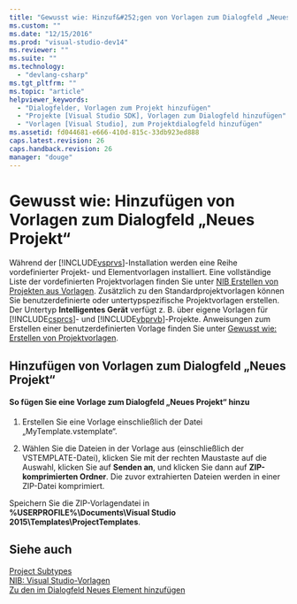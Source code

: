 ```yaml
---
title: "Gewusst wie: Hinzuf&#252;gen von Vorlagen zum Dialogfeld „Neues Projekt“ | Microsoft Docs"
ms.custom: ""
ms.date: "12/15/2016"
ms.prod: "visual-studio-dev14"
ms.reviewer: ""
ms.suite: ""
ms.technology: 
  - "devlang-csharp"
ms.tgt_pltfrm: ""
ms.topic: "article"
helpviewer_keywords: 
  - "Dialogfelder, Vorlagen zum Projekt hinzufügen"
  - "Projekte [Visual Studio SDK], Vorlagen zum Dialogfeld hinzufügen"
  - "Vorlagen [Visual Studio], zum Projektdialogfeld hinzufügen"
ms.assetid: fd044681-e666-410d-815c-33db923ed888
caps.latest.revision: 26
caps.handback.revision: 26
manager: "douge"
---
```

# Gewusst wie: Hinzuf&#252;gen von Vorlagen zum Dialogfeld „Neues Projekt“
Während der [!INCLUDE[vsprvs](../code-quality/includes/vsprvs_md.md)]\-Installation werden eine Reihe vordefinierter Projekt\- und Elementvorlagen installiert. Eine vollständige Liste der vordefinierten Projektvorlagen finden Sie unter [NIB Erstellen von Projekten aus Vorlagen](http://msdn.microsoft.com/de-de/7c36d86a-6b79-4480-8228-0f925f1204b2). Zusätzlich zu den Standardprojektvorlagen können Sie benutzerdefinierte oder untertypspezifische Projektvorlagen erstellen. Der Untertyp **Intelligentes Gerät** verfügt z. B. über eigene Vorlagen für [!INCLUDE[csprcs](../data-tools/includes/csprcs_md.md)]\- und [!INCLUDE[vbprvb](../code-quality/includes/vbprvb_md.md)]\-Projekte. Anweisungen zum Erstellen einer benutzerdefinierten Vorlage finden Sie unter [Gewusst wie: Erstellen von Projektvorlagen](../ide/how-to-create-project-templates.md).  
  
## Hinzufügen von Vorlagen zum Dialogfeld „Neues Projekt“  
  
#### So fügen Sie eine Vorlage zum Dialogfeld „Neues Projekt“ hinzu  
  
1.  Erstellen Sie eine Vorlage einschließlich der Datei „MyTemplate.vstemplate“.  
  
2.  Wählen Sie die Dateien in der Vorlage aus \(einschließlich der VSTEMPLATE\-Datei\), klicken Sie mit der rechten Maustaste auf die Auswahl, klicken Sie auf **Senden an**, und klicken Sie dann auf **ZIP\-komprimierten Ordner**. Die zuvor extrahierten Dateien werden in einer ZIP\-Datei komprimiert.  
  
 Speichern Sie die ZIP\-Vorlagendatei in **%USERPROFILE%\\Documents\\Visual Studio 2015\\Templates\\ProjectTemplates**.  
  
## Siehe auch  
 [Project Subtypes](d235b47b-cf11-4d47-a63f-e33d9d16105d2044a030-0795-4940-bd65-a6e44de98a0f)   
 [NIB: Visual Studio\-Vorlagen](http://msdn.microsoft.com/de-de/141fccaa-d68f-4155-822b-27f35dd94041)   
 [Zu den im Dialogfeld Neues Element hinzufügen](../extensibility/internals/contributing-to-the-add-new-item-dialog-box.md)